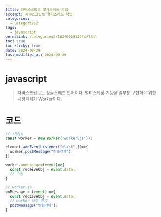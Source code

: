 ```yaml
---
title: 자바스크립트 멀티스레드 작업
excerpt: 자바스크립트 멀티스레드 작업
categories:
  - Categories2
tags:
  - javascript
permalink: /categories2/202409291504스레딩/
toc: true
toc_sticky: true
date: 2024-09-29
last_modified_at: 2024-09-29
---
```


# javascript
> 자바스크립트는 싱글스레드 언어이다. 멀티스레딩 기능을 일부분 구현하기 위한 내장객체가 Worker이다.


# 코드
```ts
// 사용js
const worker = new Worker("worker.js"));

element.addEventListener("click",()=>{
  worker.postMessage("전송객체")
})

worker.onmessage=(event)=>{
  const receiveObj = event.data;
  // 수신
}
```

```js
// worker.js
onMessage = (event) =>{
  const recieveObj = event.data;
  // worker 내부 작업
  postMessage("반환객체");
}
```